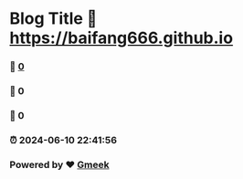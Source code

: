 # Blog Title :link: https://baifang666.github.io 
### :page_facing_up: [0](https://baifang666.github.io/tag.html) 
### :speech_balloon: 0 
### :hibiscus: 0 
### :alarm_clock: 2024-06-10 22:41:56 
### Powered by :heart: [Gmeek](https://github.com/Meekdai/Gmeek)
